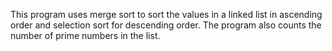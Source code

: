 This program uses merge sort to sort the values in a linked list in ascending order and selection sort for descending order. The program also counts the number of prime numbers in the list.
